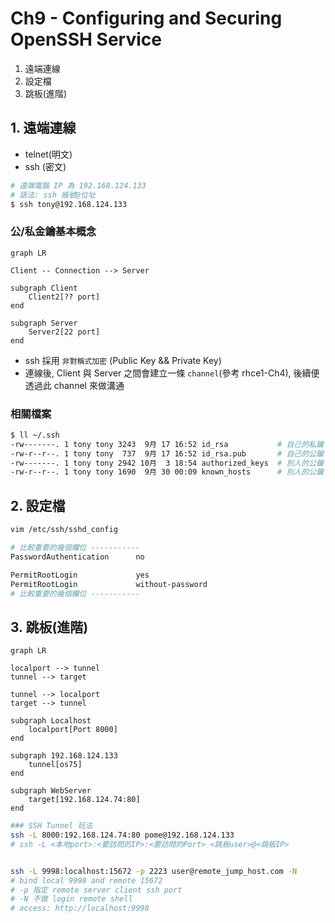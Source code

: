 # Ch9  - Configuring and Securing OpenSSH Service

1. 遠端連線
2. 設定檔
3. 跳板(進階)

## 1. 遠端連線

- telnet(明文)
- ssh   (密文)

```sh
# 遠端電腦 IP 為 192.168.124.133
# 語法: ssh 帳號@位址
$ ssh tony@192.168.124.133
```

### 公/私金鑰基本概念

```mermaid
graph LR

Client -- Connection --> Server

subgraph Client
    Client2[?? port]
end

subgraph Server
    Server2[22 port]
end
```

- ssh 採用 `非對稱式加密` (Public Key && Private Key)
- 連線後, Client 與 Server 之間會建立一條 `channel`(參考 rhce1-Ch4), 後續便透過此 channel 來做溝通

### 相關檔案

```sh
$ ll ~/.ssh
-rw-------. 1 tony tony 3243  9月 17 16:52 id_rsa           # 自己的私鑰
-rw-r--r--. 1 tony tony  737  9月 17 16:52 id_rsa.pub       # 自己的公鑰
-rw-------. 1 tony tony 2942 10月  3 18:54 authorized_keys  # 別人的公鑰
-rw-r--r--. 1 tony tony 1690  9月 30 00:09 known_hosts      # 別人的公鑰
```


## 2. 設定檔

```sh
vim /etc/ssh/sshd_config

# 比較重要的幾個欄位 -----------
PasswordAuthentication      no

PermitRootLogin             yes
PermitRootLogin             without-password
# 比較重要的幾個欄位 -----------
```


## 3. 跳板(進階)

```mermaid
graph LR

localport --> tunnel
tunnel --> target

tunnel --> localport
target --> tunnel

subgraph Localhost
    localport[Port 8000]
end

subgraph 192.168.124.133
    tunnel[os75]
end

subgraph WebServer
    target[192.168.124.74:80]
end
```

```sh
### SSH Tunnel 玩法
ssh -L 8000:192.168.124.74:80 pome@192.168.124.133
# ssh -L <本地port>:<要訪問的IP>:<要訪問的Port> <跳板user>@<跳板IP>


ssh -L 9998:localhost:15672 -p 2223 user@remote_jump_host.com -N
# bind local 9998 and remote 15672
# -p 指定 remote server client ssh port
# -N 不做 login remote shell
# access: http://localhost:9998
```
